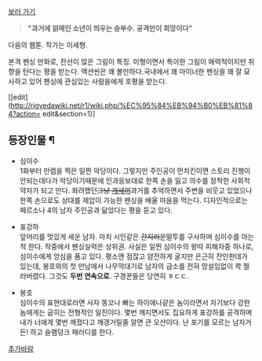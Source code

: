 [보러 가기](http://cartoon.media.daum.net/webtoon/viewer/10313)

> **"과거에 얽매인 소년이 띄우는 승부수. 공격만이 희망이다"**

다음의 웹툰. 작가는 이세형.

본격 펜싱 만화로, 잔선이 많은 그림이 특징. 미형이면서 특이한 그림이 매력적이지만 취향을 탄다는 평을 받는다. 액션씬은 꽤
볼만하다.국내에서 꽤 마이너한 펜싱을 꽤 잘 묘사하고 있어 펜싱에 관심있는 사람을에게 호평을 받는다.

[[edit](http://rigvedawiki.net/r1/wiki.php/%EC%95%84%EB%94%B0%EB%81%84?action=
edit&section=1)]

## 등장인물 ¶

  

  * 심이수   
1화부터 만렙을 찍은 일찐 악당이다. 그렇지만 주인공이 먼치킨이면 스토리 진행이 안되는데다가 악당이기때문에 인과응보대로 한쪽 손을 잃고
의수를 장착한 사회적 약자가 되고 만다. 화려했던<del>그냥
[개새끼](%EA%B0%9C%EC%83%88%EB%81%BC.md)</del>과거를 추억하면서 주변을 비웃고 있었으나 한쪽 손으로도
상대를 제압이 가능한 펜싱을 배울 마음을 먹는다. 디자인적으로는 페르소나 4의 남자 주인공과 닮았다는 평을 듣고 있다.  

  * 표강하  
앞머리를 멋있게 세운 남자. 마치 시인같은 <del>간지러운</del>말투를 구사하며 심이수를 아는 척 한다. 작중에서 펜싱실력은 상위권.
사실은 일찐 심이수의 왕따 피해자중 하나로, 심이수에게 앙심을 품고 있다. 평소엔 점잖고 얌전하게 굴지만 은근히 잔인한데가 있는데, 봉호와의
첫 만남에서 나무막대기로 남자의 급소를 전혀 망설임없이 콱 찔러버렸다. 그것도 **두번 연속으로**. 구경꾼들은 당연히 ㅎㄷㄷ.  

  * 봉호  
심이수의 표현대로라면 사자 똥꼬나 빠는 하이에나같은 놈이라면서 자기보다 강한놈에게는 굽히는 전형적인 일진이다. 몇번 깨지면서도 집요하게
표강하를 공격하며 내가 너에게 몇번 깨졌다고 깨갱거릴줄 알면 큰 오산이다. 난 포기를 모르는 남자거든! 하고 슬램덩크 패러디를 한다.  
  

[추가바람](%EC%B6%94%EA%B0%80%EB%B0%94%EB%9E%8C.md)

